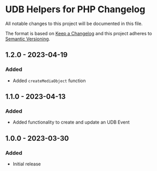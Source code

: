 # UDB Helpers for PHP Changelog
All notable changes to this project will be documented in this file.

The format is based on [Keep a Changelog](http://keepachangelog.com/) and this project adheres to [Semantic Versioning](http://semver.org/).

## 1.2.0 - 2023-04-19
### Added
- Added ``createMediaObject`` function

## 1.1.0 - 2023-04-13
### Added
- Added functionality to create and update an UDB Event

## 1.0.0 - 2023-03-30
### Added
- Initial release